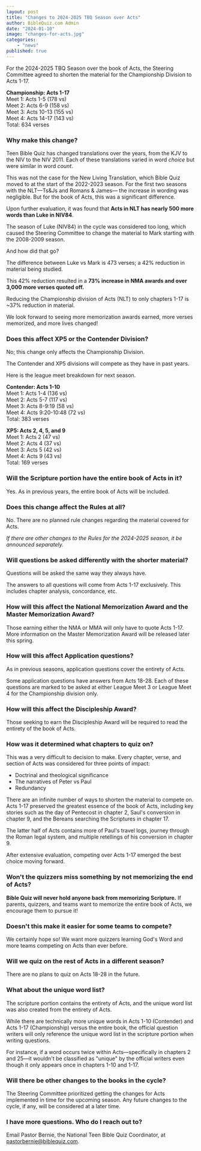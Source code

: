```yaml
---
layout: post
title: "Changes to 2024-2025 TBQ Season over Acts"
author: BibleQuiz.com Admin
date: "2024-01-10"
image: "changes-for-acts.jpg"
categories:
    - "news"
published: true
---
```


For the 2024-2025 TBQ Season over the book of Acts, the Steering Committee agreed to shorten the material for the Championship Division to Acts 1-17.

**Championship: Acts 1-17**  
Meet 1: Acts 1-5 (178 vs)  
Meet 2: Acts 6-9 (158 vs)  
Meet 3: Acts 10-13 (155 vs)  
Meet 4: Acts 14-17 (143 vs)  
Total: 634 verses

### Why make this change?

Teen Bible Quiz has changed translations over the years, from the KJV to the NIV to the NIV 2011. Each of these translations varied in word _choice_ but were similar in word _count_.

This was not the case for the New Living Translation, which Bible Quiz moved to at the start of the 2022-2023 season. For the first two seasons with the NLT—Ts&Js and Romans & James— the increase in wording was negligible. But for the book of Acts, this was a significant difference.

Upon further evaluation, it was found that **Acts in NLT has nearly 500 more words than Luke in NIV84**.

The season of Luke (NIV84) in the cycle was considered too long, which caused the Steering Committee to change the material to Mark starting with the 2008-2009 season.

And how did that go?

The difference between Luke vs Mark is 473 verses; a 42% reduction in material being studied.

This 42% reduction resulted in a **73% increase in NMA awards and over 3,000 more verses quoted off.**

Reducing the Championship division of Acts (NLT) to only chapters 1-17 is ~37% reduction in material.

We look forward to seeing more memorization awards earned, more verses memorized, and more lives changed!

### Does this affect XP5 or the Contender Division?

No; this change only affects the Championship Division.

The Contender and XP5 divisions will compete as they have in past years.

Here is the league meet breakdown for next season.

**Contender: Acts 1-10**  
Meet 1: Acts 1-4 (136 vs)  
Meet 2: Acts 5-7 (117 vs)  
Meet 3: Acts 8-9:19 (58 vs)  
Meet 4: Acts 9:20-10:48 (72 vs)  
Total: 383 verses

**XP5: Acts 2, 4, 5, and 9**  
Meet 1: Acts 2 (47 vs)  
Meet 2: Acts 4 (37 vs)  
Meet 3: Acts 5 (42 vs)  
Meet 4: Acts 9 (43 vs)  
Total: 169 verses

### Will the Scripture portion have the entire book of Acts in it?

Yes. As in previous years, the entire book of Acts will be included.

### Does this change affect the Rules at all?

No. There are no planned rule changes regarding the material covered for Acts.

_If there are other changes to the Rules for the 2024-2025 season, it be announced separately._

### Will questions be asked differently with the shorter material?

Questions will be asked the same way they always have.

The answers to all questions will come from Acts 1-17 exclusively. This includes chapter analysis, concordance, etc.

### How will this affect the National Memorization Award and the Master Memorization Award?

Those earning either the NMA or MMA will only have to quote Acts 1-17. More information on the Master Memorization Award will be released later this spring.

### How will this affect Application questions?

As in previous seasons, application questions cover the entirety of Acts.

Some application questions have answers from Acts 18-28. Each of these questions are marked to be asked at either League Meet 3 or League Meet 4 for the Championship division only.

### How will this affect the Discipleship Award?

Those seeking to earn the Discipleship Award will be required to read the entirety of the book of Acts.

### How was it determined what chapters to quiz on?

This was a very difficult to decision to make. Every chapter, verse, and section of Acts was considered for three points of impact:

-   Doctrinal and theological significance
-   The narratives of Peter vs Paul
-   Redundancy

There are an infinite number of ways to shorten the material to compete on. Acts 1-17 preserved the greatest essence of the book of Acts, including key stories such as the day of Pentecost in chapter 2, Saul's conversion in chapter 9, and the Bereans searching the Scriptures in chapter 17.

The latter half of Acts contains more of Paul's travel logs, journey through the Roman legal system, and multiple retellings of his conversion in chapter 9.

After extensive evaluation, competing over Acts 1-17 emerged the best choice moving forward.

### Won't the quizzers miss something by not memorizing the end of Acts?

**Bible Quiz will never hold anyone back from memorizing Scripture.** If parents, quizzers, and teams want to memorize the entire book of Acts, we encourage them to pursue it!

### Doesn't this make it easier for some teams to compete?

We certainly hope so! We want more quizzers learning God's Word and more teams competing on Acts than ever before.

### Will we quiz on the rest of Acts in a different season?

There are no plans to quiz on Acts 18-28 in the future.

### What about the unique word list?

The scripture portion contains the entirety of Acts, and the unique word list was also created from the entirety of Acts.

While there are technically more unique words in Acts 1-10 (Contender) and Acts 1-17 (Championship) versus the entire book, the official question writers will only reference the unique word list in the scripture portion when writing questions.

For instance, if a word occurs twice within Acts—specifically in chapters 2 and 25—it wouldn't be classified as "unique" by the official writers even though it only appears once in chapters 1-10 and 1-17.

### Will there be other changes to the books in the cycle?

The Steering Committee prioritized getting the changes for Acts implemented in time for the upcoming season. Any future changes to the cycle, if any, will be considered at a later time.

### I have more questions. Who do I reach out to?

Email Pastor Bernie, the National Teen Bible Quiz Coordinator, at [pastorbernie@biblequiz.com](pastorbernie@biblequiz.com).
